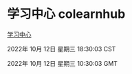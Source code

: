 # 学习中心 colearnhub
[学习中心](http://27.19.33.125:56308/colearnhub/)

2022年 10月 12日 星期三 18:30:03 CST

2022年 10月 12日 星期三 10:30:03 GMT
